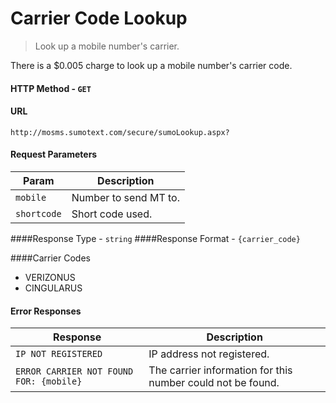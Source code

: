 Carrier Code Lookup
======
> Look up a mobile number's carrier.

There is a $0.005 charge to look up a mobile number's carrier code.

#### HTTP Method - `GET`

#### URL
```
http://mosms.sumotext.com/secure/sumoLookup.aspx?
```
#### Request Parameters
Param | Description
--- | --- 
`mobile` | Number to send MT to. 
`shortcode` | Short code used.

####Response Type - `string`
####Response Format - `{carrier_code}`

####Carrier Codes
* VERIZONUS
* CINGULARUS

#### Error Responses
Response | Description
--- | --- 
`IP NOT REGISTERED` | IP address not registered.
`ERROR CARRIER NOT FOUND FOR: {mobile}` | The carrier information for this number could not be found.


